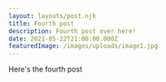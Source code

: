 ```yaml
---
layout: layouts/post.njk
title: Fourth post
description: Fourth post over here!
date: 2021-05-22T21:00:00.000Z
featuredImage: /images/uploads/image1.jpg
---
```

Here's the fourth post